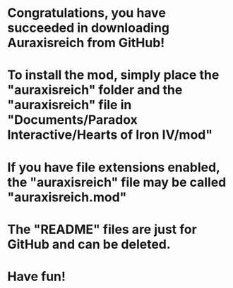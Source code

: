 # Congratulations, you have succeeded in downloading Auraxisreich from GitHub!

# To install the mod, simply place the "auraxisreich" folder and the "auraxisreich" file in "Documents/Paradox Interactive/Hearts of Iron IV/mod"

# If you have file extensions enabled, the "auraxisreich" file may be called "auraxisreich.mod"

# The "README" files are just for GitHub and can be deleted.

# Have fun!
